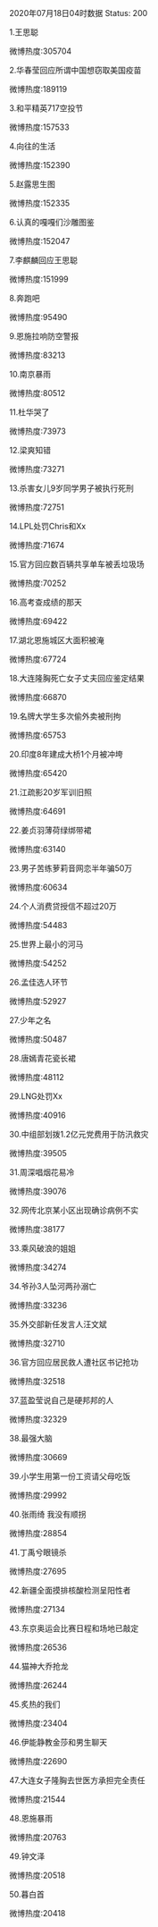2020年07月18日04时数据
Status: 200

1.王思聪

微博热度:305704

2.华春莹回应所谓中国想窃取美国疫苗

微博热度:189119

3.和平精英717空投节

微博热度:157533

4.向往的生活

微博热度:152390

5.赵露思生图

微博热度:152335

6.认真的嘎嘎们沙雕图鉴

微博热度:152047

7.李麒麟回应王思聪

微博热度:151999

8.奔跑吧

微博热度:95490

9.恩施拉响防空警报

微博热度:83213

10.南京暴雨

微博热度:80512

11.杜华哭了

微博热度:73973

12.梁爽知错

微博热度:73271

13.杀害女儿9岁同学男子被执行死刑

微博热度:72751

14.LPL处罚Chris和Xx

微博热度:71674

15.官方回应数百辆共享单车被丢垃圾场

微博热度:70252

16.高考查成绩的那天

微博热度:69422

17.湖北恩施城区大面积被淹

微博热度:67724

18.大连隆胸死亡女子丈夫回应鉴定结果

微博热度:66870

19.名牌大学生多次偷外卖被刑拘

微博热度:65753

20.印度8年建成大桥1个月被冲垮

微博热度:65420

21.江疏影20岁军训旧照

微博热度:64691

22.姜贞羽薄荷绿绑带裙

微博热度:63140

23.男子苦练萝莉音网恋半年骗50万

微博热度:60634

24.个人消费贷授信不超过20万

微博热度:54483

25.世界上最小的河马

微博热度:54252

26.孟佳选人环节

微博热度:52927

27.少年之名

微博热度:50487

28.唐嫣青花瓷长裙

微博热度:48112

29.LNG处罚Xx

微博热度:40916

30.中组部划拨1.2亿元党费用于防汛救灾

微博热度:39505

31.周深唱烟花易冷

微博热度:39076

32.网传北京某小区出现确诊病例不实

微博热度:38177

33.乘风破浪的姐姐

微博热度:34274

34.爷孙3人坠河两孙溺亡

微博热度:33236

35.外交部新任发言人汪文斌

微博热度:32710

36.官方回应居民救人遭社区书记抢功

微博热度:32518

37.蓝盈莹说自己是硬邦邦的人

微博热度:32329

38.最强大脑

微博热度:30669

39.小学生用第一份工资请父母吃饭

微博热度:29992

40.张雨绮 我没有顺拐

微博热度:28854

41.丁禹兮眼镜杀

微博热度:27695

42.新疆全面摸排核酸检测呈阳性者

微博热度:27134

43.东京奥运会比赛日程和场地已敲定

微博热度:26536

44.猫神大乔抢龙

微博热度:26244

45.炙热的我们

微博热度:23404

46.伊能静教金莎和男生聊天

微博热度:22690

47.大连女子隆胸去世医方承担完全责任

微博热度:21544

48.恩施暴雨

微博热度:20763

49.钟文泽

微博热度:20518

50.暮白首

微博热度:20418

